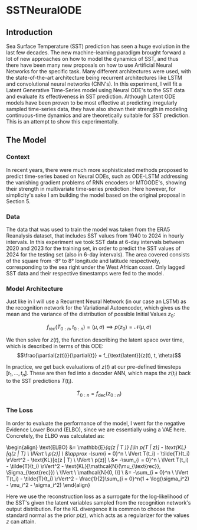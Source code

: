 # SSTNeuralODE

## Introduction

Sea Surface Temperature (SST) prediction has seen a huge evolution in the last few decades. The new machine-learning paradigm brought forward a lot of new approaches on how to model the dynamics of SST, and thus there have been many new proposals on how to use Artificial Neural Networks for the specific task. Many different architectures were used, with the state-of-the-art architecture being recurrent architectures like LSTM and convolutional neural networks (CNN's). In this experiment, I will fit a Latent Generative Time-Series model using Neural ODE's to the SST data and evaluate its effectiveness in SST prediction. Although Latent ODE models have been proven to be most effective at predicting irregularly sampled time-series data, they have also shown their strength in modeling continuous-time dynamics and are theoretically suitable for SST prediction. This is an attempt to show this experimentally.

## The Model

### Context

In recent years, there were much more sophisticated methods proposed to predict time-series based on Neural ODEs, such as ODE-LSTM addressing the vanishing gradient problems of RNN encoders or MTGODE's, showing their strength in multivariate time-series prediction. Here however, for simplicity's sake I am building the model based on the original proposal in Section 5.

### Data

The data that was used to train the model was taken from the ERA5 Reanalysis dataset, that includes SST values from 1940 to 2024 in hourly intervals. In this experiment we took SST data at 6-day intervals between 2020 and 2023 for the training set, in order to predict the SST values of 2024 for the testing set (also in 6-day intervals). The area covered consists of the square from -8° to 8° longitude and latitude respectively, corresponding to the sea right under the West African coast. Only lagged SST data and their respective timestamps were fed to the model.

### Model Architecture

Just like in I will use a Recurrent Neural Network (in our case an LSTM) as the recognition network for the Variational Autoencoder, which gives us the mean and the variance of the distribution of possible Initial Values $z_0$:

$$f_{\text{rec}}(T_{0:n}, t_{0:n}) = (\mu, \sigma) \implies p(z_0) = \mathcal{N}(\mu, \sigma)$$

We then solve for $z(t)$, the function describing the latent space over time, which is described in terms of this ODE:
$$\frac{\partial{z(t)}}{\partial{t}} = f_{\text{latent}}(z(t), t, \theta)$$

In practice, we get back evaluations of $z(t)$ at our pre-defined timesteps $[t_1, \dots, t_n]$. These are then fed into a decoder ANN, which maps the $z(t_i)$ back to the SST predictions $T(t_i)$.

$$\tilde{T}_{0:n} = f_{\text{dec}}(z_{0:n})$$

### The Loss

In order to evaluate the performance of the model, I went for the negative Evidence Lower Bound (ELBO), since we are essentially using a VAE here. Concretely, the ELBO was calculated as:

\begin{align}
    \text{ELBO} &= \mathbb{E}_{q(z  |  T )} [\ln p(T  |  z)] - \text{KL}[q(z  |  T) \ \lVert \ p(z)] \\
                &\approx -\sum_{i = 0}^n \ \lVert T(t_i) - \tilde{T}(t_i) \rVert^2 - \text{KL}[q(z  |  T) \ \lVert \ p(z)] \\
                &= -\sum_{i = 0}^n \ \lVert T(t_i) - \tilde{T}(t_i) \rVert^2 - \text{KL}[\mathcal{N}(\mu_{\text{rec}}, \Sigma_{\text{rec}}) \ \lVert \ \mathcal{N}(0, I)] \\
                &= -\sum_{i = 0}^n \ \lVert T(t_i) - \tilde{T}(t_i) \rVert^2 - \frac{1}{2}\sum_{i = 0}^n(1 + \log(\sigma_i^2) - \mu_i^2 - \sigma_i^2)
\end{align}

Here we use the reconstruction loss as a surrogate for the log-likelihood of the SST's given the latent variables sampled from the recognition network's output distribution. For the KL divergence it is common to choose the standard normal as the prior $p(z)$, which acts as a regularizer for the values $z$ can attain.